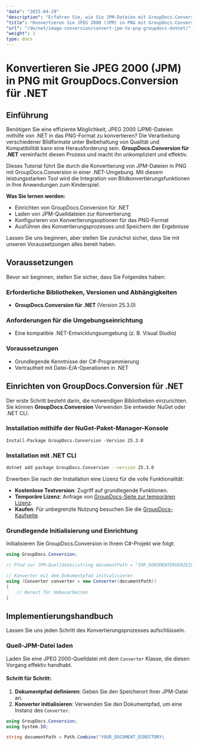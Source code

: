 ```yaml
---
"date": "2025-04-29"
"description": "Erfahren Sie, wie Sie JPM-Dateien mit GroupDocs.Conversion für .NET mühelos ins PNG-Format konvertieren. Folgen Sie unserer Schritt-für-Schritt-Anleitung und verbessern Sie die Bildverarbeitung Ihrer Anwendung."
"title": "Konvertieren Sie JPEG 2000 (JPM) in PNG mit GroupDocs.Conversion für .NET"
"url": "/de/net/image-conversion/convert-jpm-to-png-groupdocs-dotnet/"
"weight": 1
type: docs
---
```

# Konvertieren Sie JPEG 2000 (JPM) in PNG mit GroupDocs.Conversion für .NET

## Einführung

Benötigen Sie eine effiziente Möglichkeit, JPEG 2000 (JPM)-Dateien mithilfe von .NET in das PNG-Format zu konvertieren? Die Verarbeitung verschiedener Bildformate unter Beibehaltung von Qualität und Kompatibilität kann eine Herausforderung sein. **GroupDocs.Conversion für .NET** vereinfacht diesen Prozess und macht ihn unkompliziert und effektiv.

Dieses Tutorial führt Sie durch die Konvertierung von JPM-Dateien in PNG mit GroupDocs.Conversion in einer .NET-Umgebung. Mit diesem leistungsstarken Tool wird die Integration von Bildkonvertierungsfunktionen in Ihre Anwendungen zum Kinderspiel.

**Was Sie lernen werden:**
- Einrichten von GroupDocs.Conversion für .NET
- Laden von JPM-Quelldateien zur Konvertierung
- Konfigurieren von Konvertierungsoptionen für das PNG-Format
- Ausführen des Konvertierungsprozesses und Speichern der Ergebnisse

Lassen Sie uns beginnen, aber stellen Sie zunächst sicher, dass Sie mit unseren Voraussetzungen alles bereit haben.

## Voraussetzungen

Bevor wir beginnen, stellen Sie sicher, dass Sie Folgendes haben:

### Erforderliche Bibliotheken, Versionen und Abhängigkeiten
- **GroupDocs.Conversion für .NET** (Version 25.3.0)

### Anforderungen für die Umgebungseinrichtung
- Eine kompatible .NET-Entwicklungsumgebung (z. B. Visual Studio)

### Voraussetzungen
- Grundlegende Kenntnisse der C#-Programmierung
- Vertrautheit mit Datei-E/A-Operationen in .NET

## Einrichten von GroupDocs.Conversion für .NET

Der erste Schritt besteht darin, die notwendigen Bibliotheken einzurichten. Sie können **GroupDocs.Conversion** Verwenden Sie entweder NuGet oder .NET CLI.

### Installation mithilfe der NuGet-Paket-Manager-Konsole
```shell
Install-Package GroupDocs.Conversion -Version 25.3.0
```

### Installation mit .NET CLI
```bash
dotnet add package GroupDocs.Conversion --version 25.3.0
```

Erwerben Sie nach der Installation eine Lizenz für die volle Funktionalität:
- **Kostenlose Testversion**: Zugriff auf grundlegende Funktionen.
- **Temporäre Lizenz**: Anfrage von [GroupDocs-Seite zur temporären Lizenz](https://purchase.groupdocs.com/temporary-license/).
- **Kaufen**: Für unbegrenzte Nutzung besuchen Sie die [GroupDocs-Kaufseite](https://purchase.groupdocs.com/buy).

### Grundlegende Initialisierung und Einrichtung

Initialisieren Sie GroupDocs.Conversion in Ihrem C#-Projekt wie folgt:

```csharp
using GroupDocs.Conversion;

// Pfad zur JPM-Quelldatei\string documentPath = "IHR_DOKUMENTENVERZEICHNIS/sample.jpm";

// Konverter mit dem Dokumentpfad initialisieren
using (Converter converter = new Converter(documentPath))
{
    // Bereit für Umbauarbeiten
}
```

## Implementierungshandbuch

Lassen Sie uns jeden Schritt des Konvertierungsprozesses aufschlüsseln.

### Quell-JPM-Datei laden

Laden Sie eine JPEG 2000-Quelldatei mit dem `Converter` Klasse, die diesen Vorgang effektiv handhabt.

#### Schritt für Schritt:
1. **Dokumentpfad definieren**: Geben Sie den Speicherort Ihrer JPM-Datei an.
2. **Konverter initialisieren**: Verwenden Sie den Dokumentpfad, um eine Instanz des `Converter`.

```csharp
using GroupDocs.Conversion;
using System.IO;

string documentPath = Path.Combine("YOUR_DOCUMENT_DIRECTORY\